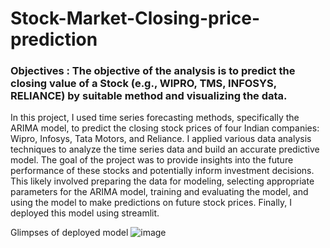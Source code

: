 # Stock-Market-Closing-price-prediction
### Objectives : The objective of the analysis is to predict the closing value of a Stock (e.g., WIPRO, TMS, INFOSYS, RELIANCE) by suitable method and visualizing the data.

In this project, I used time series forecasting methods, specifically the ARIMA model, to predict the closing stock prices of
four Indian companies: Wipro, Infosys, Tata Motors, and Reliance. I applied various data analysis techniques to analyze the
time series data and build an accurate predictive model. The goal of the project was to provide insights into the future performance of these stocks and potentially inform investment decisions. This likely involved preparing the data for modeling, selecting appropriate parameters for the ARIMA model, training and evaluating the model, and using the model to make predictions on future stock prices. Finally, I deployed this model using streamlit.

Glimpses of deployed model
![image](https://user-images.githubusercontent.com/71877222/211506384-703af2f9-29a4-42f4-99e5-9b5948aee541.png)

